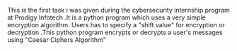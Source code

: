 This is the first task i was given during the cybersecurity internship program at Prodigy Infotech .It is a python program which uses a very simple encryption algorithm. Users has to specify a "shift value" for encryption  or decryption .This python program encrypts or decrypts a user's messages using "Caesar Ciphers Algorithm" 
